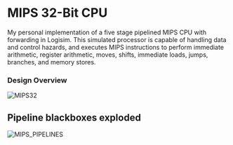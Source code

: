 # MIPS 32-Bit CPU
My personal implementation of a five stage pipelined MIPS CPU with forwarding in Logisim. This simulated processor is capable of handling data and control hazards, and executes MIPS instructions to perform immediate arithmetic, register arithmetic, moves, shifts, immediate loads, jumps, branches, and memory stores. 

### Design Overview
![MIPS32](https://i.imgur.com/kVBzWYj.jpg "MIPS32")

## Pipeline blackboxes exploded
![MIPS_PIPELINES](https://i.imgur.com/KRe2BEn.png "MIPS_PIPELINES")
